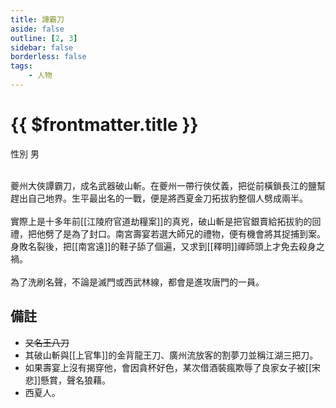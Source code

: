 ```yaml
---
title: 譚霸刀
aside: false
outline: [2, 3]
sidebar: false
borderless: false
tags:
    - 人物
---
```


# {{ $frontmatter.title }}

<ChTabs position="bottom">
	<ChTab title="譚霸刀">
		<Ch src='/images/characters/special801/normal.webp' position='right'/>
		<ChName nameZh='譚霸刀' nameEn='Tan Ba Dao' position='right' />
		<ChTable>
			<ChTr>
				<ChTd isTitle=true>
					性別
				</ChTd>
				<ChTd>
					男
				</ChTd>
			</ChTr>
		</ChTable>
	</ChTab>
</ChTabs>
<br><br>

夔州大俠譚霸刀，成名武器破山斬。在夔州一帶行俠仗義，把從前橫鎖長江的鹽幫趕出自己地界。生平最出名的一戰，便是將西夏金刀拓拔豹整個人劈成兩半。
<br><br>
實際上是十多年前[[江陵府官道劫糧案]]的真兇，破山斬是把官銀賣給拓拔豹的回禮，把他劈了是為了封口。南宮壽宴若選大師兄的禮物，便有機會將其捉捕到案。身敗名裂後，把[[南宮遠]]的鞋子舔了個遍，又求到[[釋明]]禪師頭上才免去殺身之禍。
<br><br>
為了洗刷名聲，不論是滅門或西武林線，都會是進攻唐門的一員。

## 備註

-   ~~又名王八刀~~
-   其破山斬與[[上官隼]]的金背龍王刀、廣州流放客的割夢刀並稱江湖三把刀。
-   如果壽宴上沒有揭穿他，會因貪杯好色，某次借酒裝瘋欺辱了良家女子被[[宋悲]]懸賞，聲名狼藉。
-   西夏人。
